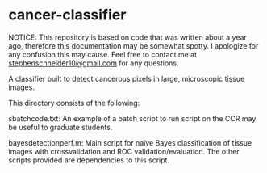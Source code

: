 # cancer-classifier
NOTICE: This repository is based on code that was written about a year ago, therefore this documentation may be somewhat spotty. I apologize for any confusion this may cause. Feel free to contact me at stephenschneider10@gmail.com for any questions.

A classifier built to detect cancerous  pixels in large, microscopic tissue images.

This directory consists of the following:

sbatchcode.txt: An example of a batch script to run script on the CCR may be useful to graduate students.

bayesdetectionperf.m: Main script for naïve Bayes classification of tissue images with crossvalidation and ROC validation/evaluation.
The other scripts provided are dependencies to this script.
